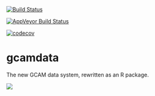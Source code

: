 [![Build Status](https://travis-ci.org/JGCRI/gcamdata.svg?branch=master)](https://travis-ci.org/JGCRI/gcamdata)

[![AppVeyor Build Status](https://ci.appveyor.com/api/projects/status/github/bpbond/gcamdata?branch=master&svg=true)](https://ci.appveyor.com/project/bpbond/gcamdata)

[![codecov](https://codecov.io/gh/JGCRI/gcamdata/branch/master/graph/badge.svg)](https://codecov.io/gh/JGCRI/gcamdata)

# gcamdata
The new GCAM data system, rewritten as an R package.

![](https://github.com/bpbond/gcamdata/blob/master/figures/network_current.png)
